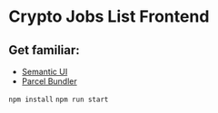 # Crypto Jobs List Frontend

## Get familiar:
- [Semantic UI](https://react.semantic-ui.com/)
- [Parcel Bundler](https://parceljs.org/)


`npm install`
`npm run start`


